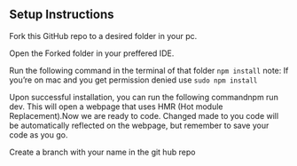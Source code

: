 ## Setup Instructions

Fork this GitHub repo to a desired folder in your pc.

Open the Forked folder in your preffered IDE.

Run the following command in the terminal of that folder `npm install`
note: If you’re on mac and you get permission denied use `sudo npm install`

Upon successful installation, you can run the following commandnpm run dev. This will open a webpage that uses HMR (Hot module Replacement).Now we are ready to code. Changed made to you code will be automatically reflected on the webpage, but remember to save your code as you go.

Create a branch with your name in the git hub repo
